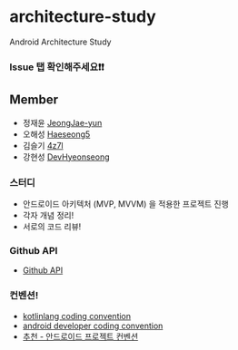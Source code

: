 # architecture-study
Android Architecture Study 

### Issue 탭 확인해주세요❗️❗️

## Member
- 정재윤 [JeongJae-yun](https://github.com/JeongJae-yun)
- 오해성 [Haeseong5](https://github.com/Haeseong5)
- 김슬기 [4z7l](https://github.com/4z7l)
- 강현성 [DevHyeonseong](https://github.com/DevHyeonseong)

### 스터디
- 안드로이드 아키텍처 (MVP, MVVM) 을 적용한 프로젝트 진행
- 각자 개념 정리!
- 서로의 코드 리뷰!

### Github API
- [Github API](https://developer.github.com/v3/)

### 컨벤션!
- [kotlinlang coding convention](https://kotlinlang.org/docs/reference/coding-conventions.html)
- [android developer coding convention](https://developer.android.com/kotlin/style-guide)
- [추천 - 안드로이드 프로젝트 컨벤션](https://github.com/PRNDcompany/android-style-guide/blob/master/Resource.md)




